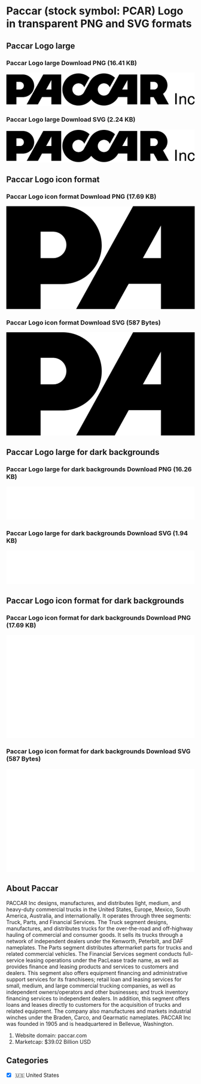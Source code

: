 # Paccar (stock symbol: PCAR) Logo in transparent PNG and SVG formats

## Paccar Logo large

### Paccar Logo large Download PNG (16.41 KB)

![Paccar Logo large Download PNG (16.41 KB)](/img/orig/PCAR_BIG-73a96c2e.png)

### Paccar Logo large Download SVG (2.24 KB)

![Paccar Logo large Download SVG (2.24 KB)](/img/orig/PCAR_BIG-43ba47d8.svg)

## Paccar Logo icon format

### Paccar Logo icon format Download PNG (17.69 KB)

![Paccar Logo icon format Download PNG (17.69 KB)](/img/orig/PCAR-f31e0aff.png)

### Paccar Logo icon format Download SVG (587 Bytes)

![Paccar Logo icon format Download SVG (587 Bytes)](/img/orig/PCAR-4331e31a.svg)

## Paccar Logo large for dark backgrounds

### Paccar Logo large for dark backgrounds Download PNG (16.26 KB)

![Paccar Logo large for dark backgrounds Download PNG (16.26 KB)](/img/orig/PCAR_BIG.D-e41830e8.png)

### Paccar Logo large for dark backgrounds Download SVG (1.94 KB)

![Paccar Logo large for dark backgrounds Download SVG (1.94 KB)](/img/orig/PCAR_BIG.D-73ce03e1.svg)

## Paccar Logo icon format for dark backgrounds

### Paccar Logo icon format for dark backgrounds Download PNG (17.69 KB)

![Paccar Logo icon format for dark backgrounds Download PNG (17.69 KB)](/img/orig/PCAR.D-5c38346f.png)

### Paccar Logo icon format for dark backgrounds Download SVG (587 Bytes)

![Paccar Logo icon format for dark backgrounds Download SVG (587 Bytes)](/img/orig/PCAR.D-1f162e11.svg)

## About Paccar

PACCAR Inc designs, manufactures, and distributes light, medium, and heavy-duty commercial trucks in the United States, Europe, Mexico, South America, Australia, and internationally. It operates through three segments: Truck, Parts, and Financial Services. The Truck segment designs, manufactures, and distributes trucks for the over-the-road and off-highway hauling of commercial and consumer goods. It sells its trucks through a network of independent dealers under the Kenworth, Peterbilt, and DAF nameplates. The Parts segment distributes aftermarket parts for trucks and related commercial vehicles. The Financial Services segment conducts full-service leasing operations under the PacLease trade name, as well as provides finance and leasing products and services to customers and dealers. This segment also offers equipment financing and administrative support services for its franchisees; retail loan and leasing services for small, medium, and large commercial trucking companies, as well as independent owners/operators and other businesses; and truck inventory financing services to independent dealers. In addition, this segment offers loans and leases directly to customers for the acquisition of trucks and related equipment. The company also manufactures and markets industrial winches under the Braden, Carco, and Gearmatic nameplates. PACCAR Inc was founded in 1905 and is headquartered in Bellevue, Washington.

1. Website domain: paccar.com
2. Marketcap: $39.02 Billion USD


## Categories
- [x] 🇺🇸 United States
